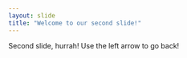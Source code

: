 ```yaml
---
layout: slide
title: "Welcome to our second slide!"
---
```

Second slide, hurrah!
Use the left arrow to go back!
